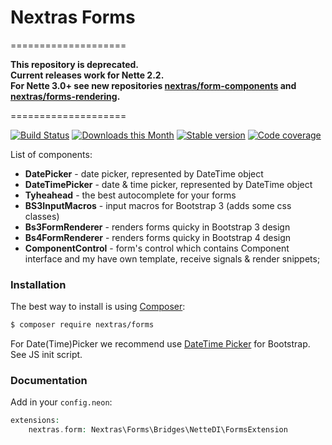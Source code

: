 Nextras Forms
=============


====================

**This repository is deprecated.<br>
Current releases work for Nette 2.2.<br>
For Nette 3.0+ see new repositories [nextras/form-components](https://github.com/nextras/form-components) and [nextras/forms-rendering](https://github.com/nextras/forms-rendering).**

====================


[![Build Status](https://travis-ci.org/nextras/forms.svg?branch=master)](https://travis-ci.org/nextras/forms)
[![Downloads this Month](https://img.shields.io/packagist/dm/nextras/forms.svg?style=flat)](https://packagist.org/packages/nextras/forms)
[![Stable version](http://img.shields.io/packagist/v/nextras/forms.svg?style=flat)](https://packagist.org/packages/nextras/forms)
[![Code coverage](https://img.shields.io/coveralls/nextras/forms.svg?style=flat)](https://coveralls.io/r/nextras/forms)

List of components:
- **DatePicker** - date picker, represented by DateTime object
- **DateTimePicker** - date & time picker, represented by DateTime object
- **Tyheahead** - the best autocomplete for your forms
- **BS3InputMacros** - input macros for Bootstrap 3 (adds some css classes)
- **Bs3FormRenderer** - renders forms quicky in Bootstrap 3 design
- **Bs4FormRenderer** - renders forms quicky in Bootstrap 4 design
- **ComponentControl** - form's control which contains Component interface and my have own template, receive signals & render snippets;

### Installation

The best way to install is using [Composer](http://getcomposer.org/):

```sh
$ composer require nextras/forms
```

For Date(Time)Picker we recommend use [DateTime Picker](http://www.malot.fr/bootstrap-datetimepicker/) for Bootstrap.
See JS init script.

### Documentation

Add in your `config.neon`:

```php
extensions:
    nextras.form: Nextras\Forms\Bridges\NetteDI\FormsExtension
```

